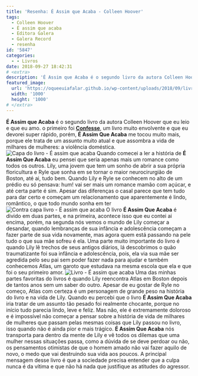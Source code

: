 ```yaml
---
title: 'Resenha: É Assim que Acaba - Colleen Hoover'
tags:
  - Colleen Hoover
  - É assim que acaba
  - Editora Galera
  - Galera Record
  - resenha
id: '5847'
categories:
  - - Livros
date: 2018-09-27 18:42:31
# <extra>
description: 'É Assim que Acaba é o segundo livro da autora Colleen Hoover que eu leio e que eu amo. o primeiro foi Confesse, um livro muito envolvente e que eu devorei super rápido, porém, É Assim Que Acaba me tocou muito mais, porque ele trata de um assunto muito atual e que assombra a vida de milhares de mulheres: a violência doméstica. Quando comecei a ler a história de É Assim Que Acaba eu pensei que seria apenas mais um romance como todos os outros. Lily, uma jovem que tem um sonho de abrir a sua própria floricultura e Ryle que sonha em se tornar o maior neurocirurgião de Boston, até ai, tudo bem. Quando Lily e Ryle se conhecem no alto de um prédio eu só pensava: hum! vai ser mais um romance mamão com açúcar, e até certa parte é sim. Apesar das &hellip;'
featured_image: 
  url: 'https://oqueeuiafalar.github.io/wp-content/uploads/2018/09/livro-é-assim-que-acaba-colleen-hoover.jpg'
  width: '1000'
  height: '1000'
# </extra>
---
```


**É Assim que Acaba** é o segundo livro da autora Colleen Hoover que eu leio e que eu amo. o primeiro foi **[Confesse](http://natalia.blog.br/resenha-confesse-de-colleen-hoover/)**, um livro muito envolvente e que eu devorei super rápido, porém, **É Assim Que Acaba** me tocou muito mais, porque ele trata de um assunto muito atual e que assombra a vida de milhares de mulheres: a violência doméstica. ![Capa do livro - É assim que acaba](/wp-content/uploads/2018/09/capa-do-livro-é-assim-que-acaba.jpg "Capa do livro - É assim que acaba") Quando comecei a ler a história de **É Assim Que Acaba** eu pensei que seria apenas mais um romance como todos os outros. Lily, uma jovem que tem um sonho de abrir a sua própria floricultura e Ryle que sonha em se tornar o maior neurocirurgião de Boston, até ai, tudo bem. Quando Lily e Ryle se conhecem no alto de um prédio eu só pensava: hum! vai ser mais um romance mamão com açúcar, e até certa parte é sim. Apesar das diferenças o casal parece que tem tudo para dar certo e começam um relacionamento que aparentemente é lindo, romântico, o que todo mundo sonha em ter ![Contra capa livro - É assim que acaba](/wp-content/uploads/2018/09/contra-capa-do-livro-é-assim-que-acaba.jpg "Contra capa livro - É assim que acaba") O livro **É Assim Que Acaba** é divido em duas partes, e na primeira, acontece isso que eu contei ai encima, porém, na segunda nós vemos o mundo de Lily começar a desandar, quando lembranças de sua infância e adolescência começam a fazer parte de sua vida novamente, mas agora quem está passando na pele tudo o que sua mãe sofreu é ela. Uma parte muito importante do livro é quando Lily lê trechos de seus antigos diários, lá descobrimos o quão traumatizante foi sua infância e adolescência, pois, ela via sua mãe ser agredida pelo seu pai sem poder fazer nada para ajudar e também conhecemos Atlas, um garoto que estudava na mesma escola que ela e que foi o seu primeiro amor. ![Livro - É assim que acaba ](/wp-content/uploads/2018/09/livro-é-assim-que-acaba-colleen-hoover.jpg "Livro - É assim que acaba ") Uma das minhas partes favoritas do livros é quando Lily reencontra Atlas em Boston depois de tantos anos sem um saber do outro. Apesar de eu gostar de Ryle no começo, Atlas com certeza é um personagem de grande peso na história do livro e na vida de Lily. Quando eu percebi que o livro **É Assim Que Acaba** iria tratar de um assunto tão pesado foi realmente chocante, porque no início tudo parecia lindo, leve e feliz. Mas não, ele é extremamente doloroso e é impossível não começar a pensar sobre a história de vida de milhares de mulheres que passam pelas mesmas coisas que Lily passou no livro, isso quando não é ainda pior e mais trágico. **É Assim Que Acaba** nós transporta para dentro da mente de Lily e vê todos os dilemas que uma mulher nessas situações passa, como a dúvida de se deve perdoar ou não, os pensamentos otimistas de que o homem amado não vai fazer aquilo de novo, o medo que vai destruindo sua vida aos poucos. A principal mensagem desse livro é que a sociedade precisa entender que a culpa nunca é da vítima e que não há nada que justifique as atitudes do agressor.
